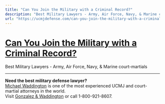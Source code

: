 ```yaml
---
title: "Can You Join the Military with a Criminal Record?"
description: "Best Military Lawyers - Army, Air Force, Navy, & Marine court-martials"
url: "https://ucmjdefense.com/can-you-join-the-military-with-a-criminal-record.html"
---
```


# [Can You Join the Military with a Criminal Record?](https://ucmjdefense.com/can-you-join-the-military-with-a-criminal-record.html)

Best Military Lawyers - Army, Air Force, Navy, & Marine court-martials

---

**Need the best military defense lawyer?**  
[Michael Waddington](https://ucmjdefense.com/attorneys/michael-stewart-waddington-partner.html) is one of the most experienced UCMJ and court-martial attorneys in the world.  
Visit [Gonzalez & Waddington](https://ucmjdefense.com) or call 1-800-921-8607.
